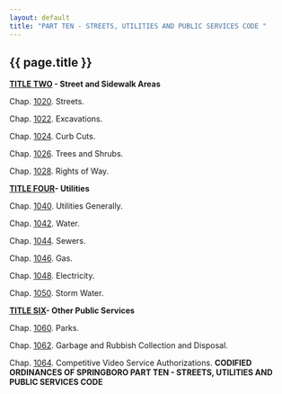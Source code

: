 ```yaml
---
layout: default 
title: "PART TEN - STREETS, UTILITIES AND PUBLIC SERVICES CODE "
---
```


{{ page.title }}
----------------

**[TITLE TWO](409c51db.html) - Street and Sidewalk Areas**

Chap. [1020](40a624fa.html). Streets.

Chap. [1022](40c87a44.html). Excavations.

Chap. [1024](40f42d2d.html). Curb Cuts.

Chap. [1026](410ac5c6.html). Trees and Shrubs.

Chap. [1028](413a916d.html). Rights of Way.

[**TITLE FOUR**](4295e7bb.html)**- Utilities**

Chap. [1040](42a0f2cb.html). Utilities Generally.

Chap. [1042](42cc381d.html). Water.

Chap. [1044](43e12e74.html). Sewers.

Chap. [1046](455ddaf6.html). Gas.

Chap. [1048](456ce5c7.html). Electricity.

Chap. [1050](457c58bf.html). Storm Water.

[**TITLE SIX**](45a245a0.html)**- Other Public Services**

Chap. [1060](45aa38c1.html). Parks.

Chap. [1062](45cbec48.html). Garbage and Rubbish Collection and
Disposal.

Chap. [1064](46125a10.html). Competitive Video Service Authorizations.
**CODIFIED ORDINANCES OF SPRINGBORO PART TEN - STREETS, UTILITIES
AND PUBLIC SERVICES CODE**
